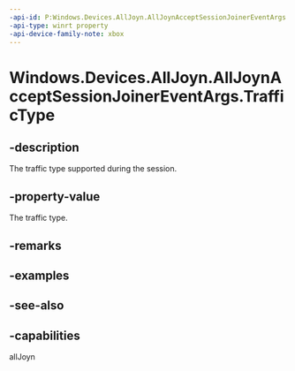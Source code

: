 ```yaml
---
-api-id: P:Windows.Devices.AllJoyn.AllJoynAcceptSessionJoinerEventArgs.TrafficType
-api-type: winrt property
-api-device-family-note: xbox
---
```


<!-- Property syntax
public Windows.Devices.AllJoyn.AllJoynTrafficType TrafficType { get; }
-->

# Windows.Devices.AllJoyn.AllJoynAcceptSessionJoinerEventArgs.TrafficType

## -description
The traffic type supported during the session.

## -property-value
The traffic type.

## -remarks

## -examples

## -see-also


## -capabilities
allJoyn
